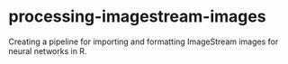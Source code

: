 # processing-imagestream-images
Creating a pipeline for importing and formatting ImageStream images for neural networks in R.
